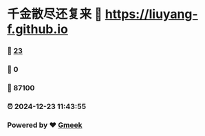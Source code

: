 # 千金散尽还复来 :link: https://liuyang-f.github.io 
### :page_facing_up: [23](https://liuyang-f.github.io/tag.html) 
### :speech_balloon: 0 
### :hibiscus: 87100 
### :alarm_clock: 2024-12-23 11:43:55 
### Powered by :heart: [Gmeek](https://github.com/Meekdai/Gmeek)
